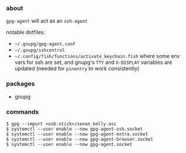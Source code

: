 ### about

`gpg-agent` will act as an `ssh-agent`

notable dotfiles:

- `~/.gnupg/gpg-agent.conf`
- `~/.gnupg/sshcontrol`
- `~/.config/fish/functions/activate_keychain.fish` where some env vars for ssh are set, and gnupg's `TTY` and `X-DISPLAY` variables are updated (needed for `pinentry` to work consistently)

### packages

- gnupg

### commands

    $ gpg --import <usb-stick>/senan_kelly.asc
    $ systemctl --user enable --now gpg-agent-ssh.socket
    $ systemctl --user enable --now gpg-agent-extra.socket
    $ systemctl --user enable --now gpg-agent-browser.socket
    $ systemctl --user enable --now gpg-agent.socket
